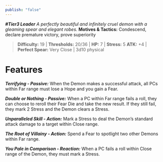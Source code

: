 ```yaml
---
publish: "false"
---
```

***#Tier3 Leader***
*A perfectly beautiful and infinitely cruel demon with a gleaming spear and elegant robes.*
**Motives & Tactics:** Condescend, declare premature victory, prove superiority

> **Difficulty:** 19 | **Thresholds:** 20/36 | **HP:** 7 | **Stress:** 5
> **ATK:** +4 | **Perfect Spear:** Very Close | 3d10 physical

# Features

***Terrifying - Passive:*** When the Demon makes a successful attack, all PCs within Far range must lose a Hope and you gain a Fear.

***Double or Nothing - Passive:*** When a PC within Far range fails a roll, they can choose to reroll their Fear Die and take the new result. If they still fail, they mark 2 Stress and the Demon clears a Stress.

***Unparalleled Skill - Action:*** Mark a Stress to deal the Demon’s standard attack damage to a target within Close range.

***The Root of Villainy - Action:*** Spend a Fear to spotlight two other Demons within Far range.

***You Pale in Comparison - Reaction:*** When a PC fails a roll within Close range of the Demon, they must mark a Stress.
